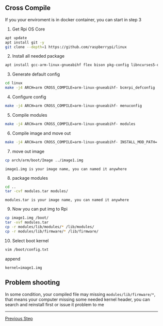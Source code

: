 ## Cross  Compile

If you your enviroment is in docker container, you can start in step 3

1. Get Rpi OS Core
```sh
apt update
apt install git -y
git clone --depth=1 https://github.com/raspberrypi/linux
```

2. Install all needed package
```sh
apt install gcc-arm-linux-gnueabihf flex bison pkg-config libncurses5-dev libssl-dev make bc -y
```

3. Generate default config
```sh
cd linux
make -j4 ARCH=arm CROSS_COMPILE=arm-linux-gnueabihf- bcmrpi_defconfig
```

4. Configure config
```sh
make -j4 ARCH=arm CROSS_COMPILE=arm-linux-gnueabihf- menuconfig
```

5. Compile modules
```sh
make -j4 ARCH=arm CROSS_COMPILE=arm-linux-gnueabihf- modules
```

6.  Compile image and move out 
```sh
make -j4 ARCH=arm CROSS_COMPILE=arm-linux-gnueabihf- INSTALL_MOD_PATH=../modules modules_install
````

7. move out image
```sh
cp arch/arm/boot/Image ../image1.img
```

```
image1.img is your image name, you can named it anywhere
```

8. package modules
```sh
cd ..
tar -cvf modules.tar modules/
```

```
modules.tar is your image name, you can named it anywhere
```

9. Now you can put img to Rpi
```sh
cp image1.img /boot/
tar -xvf modules.tar
cp -r modules/lib/modules/* /lib/modules/
cp -r modules/lib/firmware/* /lib/firmware/
```
10. Select boot kernel
```sh
vim /boot/config.txt
```
append
```
kernel=image1.img
```

## Problem shooting

In some condition, your compiled file may missing ```modules/lib/firmware/*```, that means your computer missing some needed kernel header, you can search and reinstall first or issue it problem to me

---
<!-- <a href= "./03.Configuration.md" >Next Step </a><br> !-->

<a href= "./01.Preparation.md" >Previous Step </a>